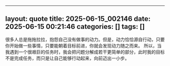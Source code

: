 ----
layout: quote
title: 2025-06-15_002146
date: 2025-06-15 00:21:46
categories: []
tags: []
----

很多人总是拖拖拉拉，抱怨自己没有做事的动力。但是，动力恰恰源自行动，只要你开始做一些事情，只要能朝着目标前进，你就会发现动力随之而来。
所以，当我遇到一个很艰巨的任务时，我会把问题分解成若干更简单的部分，此时我的目标不是完成任务，而只是让自己能够行动起来，向前迈出一小步。